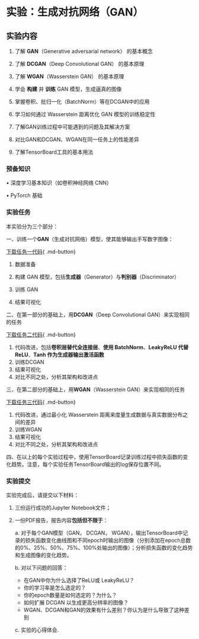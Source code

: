 # 实验：生成对抗网络（GAN）

## 实验内容

1. 了解 **GAN**（Generative adversarial network） 的基本概念

2. 了解 **DCGAN**（Deep Convolutional GAN） 的基本原理

3. 了解 **WGAN**（Wasserstein GAN） 的基本原理

4. 学会 **构建** 并 **训练** GAN 模型，生成逼真的图像
5. 掌握卷积、批归一化（BatchNorm）等在DCGAN中的应用
6. 学习如何通过 Wasserstein 距离优化 GAN 模型的训练稳定性
7. 了解GAN训练过程中可能遇到的问题及其解决方案
8. 对比GAN和DCGAN、WGAN在同一任务上的性能差异
9. 了解TensorBoard工具的基本用法

### 预备知识

• 深度学习基本知识（如卷积神经网络 CNN）

• PyTorch  基础

### 实验任务

本实验分为三个部分：

一、训练一个**GAN**（生成对抗网络）模型，使其能够输出手写数字图像：

[下载任务一代码](EXP1_GAN.ipynb){ .md-button}
1. 数据准备

2. 构建 GAN 模型，包括**生成器**（Generator）与**判别器**（Discriminator）

3. 训练 GAN

4. 结果可视化

二、在第一部分的基础上，用**DCGAN**（Deep Convolutional GAN）来实现相同的任务

[下载任务二代码](EXP2_DCGAN.ipynb){ .md-button}

1. 代码改进，包括**卷积层替代全连接层**、**使用 BatchNorm**、**LeakyReLU 代替 ReLU**、**Tanh 作为生成器输出激活函数**
2. 训练DCGAN
3. 结果可视化
4. 对比不同之处，分析其架构和改进点

三、在第二部分的基础上，用**WGAN**（Wasserstein GAN）来实现相同的任务

[下载任务三代码](EXP3_WGAN.ipynb){ .md-button}

1. 代码改进，通过最小化 Wasserstein 距离来度量生成数据与真实数据分布之间的差异
2. 训练WGAN
3. 结果可视化
4. 对比不同之处，分析其架构和改进点

四、在以上的每个实验过程中，使用TensorBoard记录训练过程中损失函数的变化趋势。注意，每个实验任务TensorBoard输出的log保存位置不同。

### 实验提交

实验完成后，请提交以下材料：

1. 三份运行成功的Jupyter Notebook文件；

2. 一份PDF报告，报告内容**包括但不限于**：

    a. 对于每个GAN模型（GAN， DCGAN， WGAN），输出TensorBoard中记录的损失函数变化曲线图和不同epoch时输出的图像（分别添加在epoch总数的0%、25%、50%、75%、100%处输出的图像）；分析损失函数的变化趋势和生成图像的变化趋势。

    b. 对以下问题的回答：
  
     - 在GAN中你为什么选择了ReLU或 LeakyReLU？
     - 你的学习率是怎么选定的？
     - 你的epoch数量是如何选定的？为什么？
     - 如何扩展 DCGAN 以生成更高分辨率的图像？
     - WGAN、DCGAN和GAN的效果有什么差别？你认为是什么导致了这种差别

    c. 实验的心得体会.
